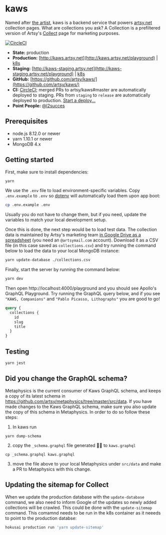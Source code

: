 # kaws

Named after [the artist](https://artsy.net/artist/kaws), kaws is a backend
service that powers [artsy.net](https://artsy.net) collection pages. What are
collections you ask? A Collection is a prefiltered version of Artsy's
[Collect](https://artsy.net/collect) page for marketing purposes.

[![CircleCI](https://circleci.com/gh/artsy/kaws.svg?style=svg)](https://circleci.com/gh/artsy/kaws)

- **State:** production
- **Production:** [http://kaws.artsy.net](http://kaws.artsy.net/playground) |
  [k8s](https://kubernetes.artsy.net/#!/deployment/default/kaws-web?namespace=default)
- **Staging:**
  [http://kaws-staging.artsy.net](http://kaws-staging.artsy.net/playground) |
  [k8s](https://kubernetes-staging.artsy.net/#!/search?q=kaws&namespace=default)
- **GitHub:** [https://github.com/artsy/kaws/](https://github.com/artsy/kaws/)
- **CI:** [CircleCI](https://circleci.com/gh/artsy/kaws); merged PRs to
  artsy/kaws#master are automatically deployed to staging. PRs from `staging` to
  `release` are automatically deployed to production.
  [Start a deploy...](https://github.com/artsy/kaws/compare/release...staging?expand=1)
- **Point People:** [@l2succes](https://github.com/l2succes)

## Prerequisites

- node.js 8.12.0 or newer
- yarn 1.10.1 or newer
- MongoDB 4.x

## Getting started

First, make sure to install dependencies:

```bash
yarn
```

We use the `.env` file to load environment-specific variables. Copy
`.env.example` to `.env` so [dotenv](https://www.npmjs.com/package/dotenv) will
automatically load them upon app boot:

```bash
cp .env.example .env
```

Usually you do not have to change them, but if you need, update the variables to
match your local development setup.

Once this is done, the next step would be to load test data. The collection data
is maintained by Artsy's marketing team [in Google Drive as a spreadsheet](https://docs.google.com/spreadsheets/d/1K-FBuIQYiU75ETBEgU0YuexznElKCLi5Tr_P2bqkFZw/edit#gid=23745674)
(you need an `@artsymail.com` account). Download it as a CSV file (in this case
saved as `collections.csv`) and try running the command below to load the data
to your local MongoDB instance:

```bash
yarn update-database ./collections.csv
```

Finally, start the server by running the command below:

```bash
yarn dev
```

Then open http://localhost:4000/playground and you should see Apollo's GraphQL
Playground. Try running the GraphQL query below, and if you see
`"KAWS, Companions"` and `"Pablo Picasso, Lithographs"` you are good to go!

```graphql
query {
  collections {
    id
    slug
    title
  }
}
```

## Testing

```sh
yarn jest
```

## Did you change the GraphQL schema?
Metaphysics is the current consumer of Kaws GraphQL schema, and keeps a copy of its latest schema in https://github.com/artsy/metaphysics/tree/master/src/data. If you have made changes to the Kaws GraphQL schema, make sure you also update the copy of this schema in Metaphysics. In order to do so follow these steps:
1) In kaws run
```shell
yarn dump-schema
```
2) copy the `_schema.graphql` file generated ☝🏼 to `kaws.graphql`
```shell
cp _schema.graphql kaws.graphql
```
3) move the file above to your local Metaphysics under `src/data` and make a PR to Metaphysics with this change.

## Updating the sitemap for Collect

When we update the production database with the `update-database` command, we
also need to inform Google of the updates so newly added collections will be
crawled. This could be done with the `update-sitemap` command. This comamnd
needs to be run in the k8s container as it neeeds to point to the production
databse:

```bash
hokusai production run 'yarn update-sitemap'
```